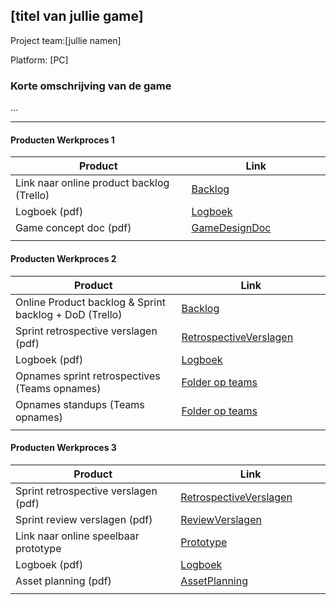 ## [titel van jullie game]
Project team:[jullie namen]

Platform:
[PC]

### Korte omschrijving van de game
...

---
#### Producten Werkproces 1
| Product  | Link |
| ------ |  ------ |
| Link naar online product backlog (Trello) | [Backlog]
| Logboek (pdf)                             | [Logboek]
| Game concept doc (pdf)                    | [GameDesignDoc]
|<img width=500/>|<img width=300/>|
   
#### Producten Werkproces 2
| Product  | Link |
| ------ |  ------ |
| Online Product backlog & Sprint backlog + DoD (Trello)    | [Backlog]
| Sprint retrospective verslagen (pdf)                      | [RetrospectiveVerslagen]
| Logboek (pdf)                                             | [Logboek]
| Opnames sprint retrospectives (Teams opnames)             | [Folder op teams]
| Opnames standups (Teams opnames)                          | [Folder op teams]
|<img width=500/>|<img width=300/>|
   
#### Producten Werkproces 3
| Product  | Link |
| ------ |  ------ |
| Sprint retrospective verslagen (pdf)  | [RetrospectiveVerslagen]
| Sprint review verslagen (pdf)         | [ReviewVerslagen]
| Link naar online speelbaar prototype  | [Prototype]
| Logboek (pdf)                         | [Logboek]
| Asset planning (pdf)                  | [AssetPlanning]
|<img width=500/>|<img width=300/>|

   [Backlog]: <https://trello.com/b/vSLxMTO4/mythe>
   [Logboek]: <https://docs.google.com/spreadsheets/d/1MGBmHO2QhENo406wxVqr_DyFnGyJyDaAOgBmiqLaSPk/edit?usp=sharing>
   [GameDesignDoc]: <www.google.com>
   [RetrospectiveVerslagen]: <https://drive.google.com/drive/folders/1TSEAm7DS7metiLHa4W2b-_70l-WgJAnq?usp=sharing>
   [ReviewVerslagen]: <https://github.com/BerendWeij/agp_inlever_template/blob/master/producten/ReviewVerslagen.pdf>
   [Prototype]: <https://drive.google.com/drive/folders/11-ybn4lEs43QTgSnzpt8zt6P41ff1Nul?usp=sharing>
   [Folder op teams]: <https://teams.microsoft.com/_#/school/files/Team%2003?threadId=19%3A6ed777786fd54bf8989d00c88233ba2c%40thread.tacv2&ctx=channel&context=Team%252003&rootfolder=%252Fteams%252FMytheGDGA1920-Team03%252FGedeelde%2520documenten%252FTeam%252003>
   [AssetPlanning]: <www.google.com>
   